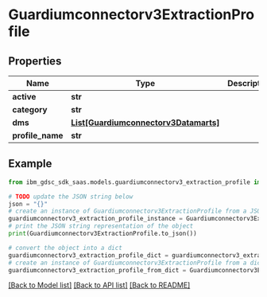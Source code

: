 # Guardiumconnectorv3ExtractionProfile


## Properties

Name | Type | Description | Notes
------------ | ------------- | ------------- | -------------
**active** | **str** |  | [optional] 
**category** | **str** |  | [optional] 
**dms** | [**List[Guardiumconnectorv3Datamarts]**](Guardiumconnectorv3Datamarts.md) |  | [optional] 
**profile_name** | **str** |  | [optional] 

## Example

```python
from ibm_gdsc_sdk_saas.models.guardiumconnectorv3_extraction_profile import Guardiumconnectorv3ExtractionProfile

# TODO update the JSON string below
json = "{}"
# create an instance of Guardiumconnectorv3ExtractionProfile from a JSON string
guardiumconnectorv3_extraction_profile_instance = Guardiumconnectorv3ExtractionProfile.from_json(json)
# print the JSON string representation of the object
print(Guardiumconnectorv3ExtractionProfile.to_json())

# convert the object into a dict
guardiumconnectorv3_extraction_profile_dict = guardiumconnectorv3_extraction_profile_instance.to_dict()
# create an instance of Guardiumconnectorv3ExtractionProfile from a dict
guardiumconnectorv3_extraction_profile_from_dict = Guardiumconnectorv3ExtractionProfile.from_dict(guardiumconnectorv3_extraction_profile_dict)
```
[[Back to Model list]](../README.md#documentation-for-models) [[Back to API list]](../README.md#documentation-for-api-endpoints) [[Back to README]](../README.md)


